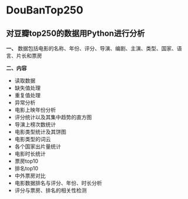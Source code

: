 # DouBanTop250
## 对豆瓣top250的数据用Python进行分析

**一、** 数据包括电影的名称、年份、评分、导演、编剧、主演、类型、国家、语言、片长和票房

**二、内容** 

* 读取数据
* 缺失值处理
* 重复值处理
* 异常分析
* 电影上映年份分析
* 评分统计以及其集中趋势的直方图
* 导演上榜次数统计
* 电影类型统计及其饼图
* 电影类型的词云
* 各个国家出片量统计
* 电影时长统计
* 票房top10
* 排名top10
* 中外票房对比
* 电影数据排名与评分、年份、时长分析
* 评分与票房、排名的相关性检测

 
